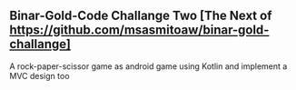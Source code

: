 ## Binar-Gold-Code Challange Two [The Next of https://github.com/msasmitoaw/binar-gold-challange]
A rock-paper-scissor game as android game using Kotlin and implement a MVC design too
